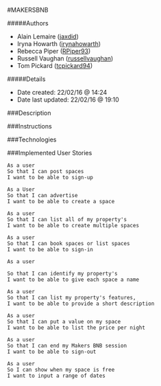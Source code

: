 #MAKERSBNB

#####Authors
- Alain Lemaire ([jaxdid](https://github.com/jaxdid))
- Iryna Howarth ([irynahowarth](https://github.com/irynahowarth))
- Rebecca Piper ([RPiper93](https://github.com/RPiper93))
- Russell Vaughan ([russellvaughan](https://github.com/russellvaughan))
- Tom Pickard ([tcpickard94](https://github.com/tcpickard94))

#####Details
- Date created: 22/02/16 @ 14:24
- Date last updated: 22/02/16 @ 19:10

###Description

###Instructions

###Technologies

###Implemented User Stories
```
As a user
So that I can post spaces
I want to be able to sign-up
```

```
As a User
So that I can advertise
I want to be able to create a space
```

```
As a user
So that I can list all of my property's
I want to be able to create multiple spaces
```

```
As a user
So that I can book spaces or list spaces
I want to be able to sign-in
```

```
As a user

So that I can identify my property's
I want to be able to give each space a name
```

```
As a user
So that I can list my property's features,
I want to be able to provide a short description
```

```
As a user
So that I can put a value on my space
I want to be able to list the price per night
```

```
As a user
So that I can end my Makers BNB session
I want to be able to sign-out
```

```
As a user
So I can show when my space is free
I want to input a range of dates
```

